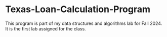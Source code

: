 # Texas-Loan-Calculation-Program
This program is part of my data structures and algorithms lab for Fall 2024. It is the first lab assigned for the class.
